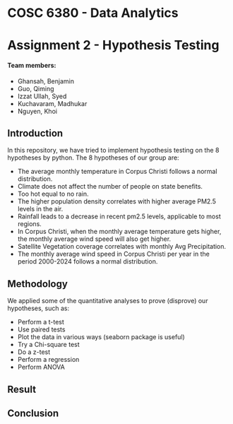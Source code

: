 # COSC 6380 - Data Analytics
# Assignment 2 - Hypothesis Testing

#### Team members:
- Ghansah, Benjamin
- Guo, Qiming
- Izzat Ullah, Syed
- Kuchavaram, Madhukar
- Nguyen, Khoi

## Introduction
In this repository, we have tried to implement hypothesis testing on the 8 hypotheses by python. The 8 hypotheses of our group are:
- The average monthly temperature in Corpus Christi follows a normal distribution.   
- Climate does not affect the number of people on state benefits. 
- Too hot equal to no rain. 
- The higher population density correlates with higher average PM2.5 levels in the air.  
- Rainfall leads to a decrease in recent pm2.5 levels, applicable to most regions.  
- In Corpus Christi, when the monthly average temperature gets higher, the monthly average wind speed will also get higher. 
- Satellite Vegetation coverage correlates with monthly Avg Precipitation. 
- The monthly average wind speed in Corpus Christi per year in the period 2000-2024 follows a normal distribution. 

## Methodology
We applied some of the quantitative analyses to prove (disprove) our hypotheses, such as:
- Perform a t-test
- Use paired tests
- Plot the data in various ways (seaborn package is useful)
- Try a Chi-square test
- Do a z-test
- Perform a regression
- Perform ANOVA

## Result

## Conclusion




